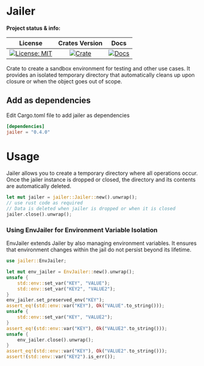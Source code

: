 # Jailer

**Project status & info:**

|                    License                     |              Crates Version               |                 Docs                 |
| :--------------------------------------------: | :---------------------------------------: | :----------------------------------: |
| [![License: MIT][license_badge]][license_link] | [![Crate][cratesio_badge]][cratesio_link] | [![Docs][docsrs_badge]][docsrs_link] |

Crate to create a sandbox environment for testing and other use cases. It provides an isolated temporary directory that automatically cleans up upon closure or when the object goes out of scope.


## Add as dependencies

Edit Cargo.toml file to add jailer as dependencies

```toml
[dependencies]
jailer = "0.4.0"
```

# Usage

Jailer allows you to create a temporary directory where all operations occur. Once the jailer instance is dropped or closed, the directory and its contents are automatically deleted.

```rust
let mut jailer = jailer::Jailer::new().unwrap();
// use rust code as required
// Data is deleted when jailer is dropped or when it is closed
jailer.close().unwrap();
```

### Using EnvJailer for Environment Variable Isolation

EnvJailer extends Jailer by also managing environment variables. It ensures that environment changes within the jail do not persist beyond its lifetime.
```rust
use jailer::EnvJailer;

let mut env_jailer = EnvJailer::new().unwrap();
unsafe {
    std::env::set_var("KEY", "VALUE");
    std::env::set_var("KEY2", "VALUE2");
}
env_jailer.set_preserved_env("KEY");
assert_eq!(std::env::var("KEY"), Ok("VALUE".to_string()));
unsafe {
    std::env::set_var("KEY", "VALUE2");
}
assert_eq!(std::env::var("KEY"), Ok("VALUE2".to_string()));
unsafe {
    env_jailer.close().unwrap();
}
assert_eq!(std::env::var("KEY"), Ok("VALUE2".to_string()));
assert!(std::env::var("KEY2").is_err());
```

[license_badge]: https://img.shields.io/github/license/iamsauravsharma/jailer.svg?style=for-the-badge
[license_link]: LICENSE
[cratesio_badge]: https://img.shields.io/crates/v/jailer.svg?style=for-the-badge
[cratesio_link]: https://crates.io/crates/jailer
[docsrs_badge]: https://img.shields.io/docsrs/jailer/latest?style=for-the-badge
[docsrs_link]: https://docs.rs/jailer

